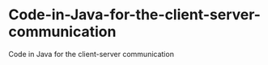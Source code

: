 # Code-in-Java-for-the-client-server-communication
Code in Java for the client-server communication

